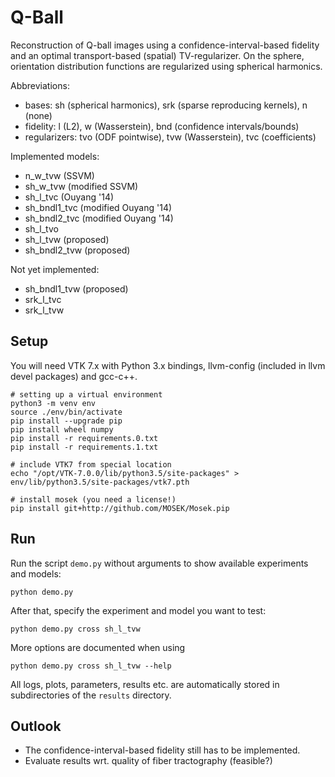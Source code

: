 
Q-Ball
======

Reconstruction of Q-ball images using a confidence-interval-based fidelity and
an optimal transport-based (spatial) TV-regularizer.
On the sphere, orientation distribution functions are regularized using spherical
harmonics.

Abbreviations:
* bases: sh (spherical harmonics), srk (sparse reproducing kernels), n (none)
* fidelity: l (L2), w (Wasserstein), bnd (confidence intervals/bounds)
* regularizers: tvo (ODF pointwise), tvw (Wasserstein), tvc (coefficients)

Implemented models:
* n_w_tvw (SSVM)
* sh_w_tvw (modified SSVM)
* sh_l_tvc (Ouyang '14)
* sh_bndl1_tvc (modified Ouyang '14)
* sh_bndl2_tvc (modified Ouyang '14)
* sh_l_tvo
* sh_l_tvw (proposed)
* sh_bndl2_tvw (proposed)

Not yet implemented:
* sh_bndl1_tvw (proposed)
* srk_l_tvc
* srk_l_tvw

Setup
-----

You will need VTK 7.x with Python 3.x bindings, llvm-config (included in llvm
devel packages) and gcc-c++.

    # setting up a virtual environment
    python3 -m venv env
    source ./env/bin/activate
    pip install --upgrade pip
    pip install wheel numpy
    pip install -r requirements.0.txt
    pip install -r requirements.1.txt

    # include VTK7 from special location
    echo "/opt/VTK-7.0.0/lib/python3.5/site-packages" > env/lib/python3.5/site-packages/vtk7.pth

    # install mosek (you need a license!)
    pip install git+http://github.com/MOSEK/Mosek.pip

Run
---

Run the script `demo.py` without arguments to show available experiments and models:

    python demo.py

After that, specify the experiment and model you want to test:

    python demo.py cross sh_l_tvw

More options are documented when using

    python demo.py cross sh_l_tvw --help

All logs, plots, parameters, results etc. are automatically stored in subdirectories
of the `results` directory.

Outlook
-------

* The confidence-interval-based fidelity still has to be implemented.
* Evaluate results wrt. quality of fiber tractography (feasible?)
